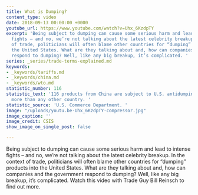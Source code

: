 ```yaml
---
title: What is Dumping?
content_type: video
date: 2018-09-13 00:00:00 +0000
youtube_url: https://www.youtube.com/watch?v=Uhx_6KzdpTY
excerpt: 'Being subject to dumping can cause some serious harm and lead to intense
  fights – and no, we’re not talking about the latest celebrity breakup. In the context
  of trade, politicians will often blame other countries for “dumping” products into
  the United States. What are they talking about and, how can companies and the government
  respond to dumping? Well, like any big breakup, it’s complicated. '
series: _series/trade-terms-explained.md
keywords:
- _keywords/tariffs.md
- _keywords/china.md
- _keywords/wto.md
statistic_number: 116
statistic_text: '116 products from China are subject to U.S. antidumping duties, far
  more than any other country. '
statistic_source: 'U.S. Commerce Department. '
image: "/uploads/youtu.be-Uhx_6KzdpTY-compressor.jpg"
image_caption: ''
image_credit: CSIS
show_image_on_single_post: false

---
```

Being subject to dumping can cause some serious harm and lead to intense fights – and no, we’re not talking about the latest celebrity breakup. In the context of trade, politicians will often blame other countries for “dumping” products into the United States. What are they talking about and, how can companies and the government respond to dumping? Well, like any big breakup, it’s complicated. Watch this video with Trade Guy Bill Reinsch to find out more.  